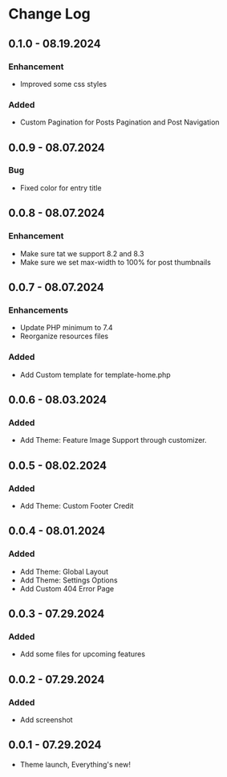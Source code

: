 # Change Log

## 0.1.0 - 08.19.2024

### Enhancement
- Improved some css styles

### Added
- Custom Pagination for Posts Pagination and Post Navigation

## 0.0.9 - 08.07.2024

### Bug
- Fixed color for entry title

## 0.0.8 - 08.07.2024

### Enhancement
- Make sure tat we support 8.2 and 8.3
- Make sure we set max-width to 100% for post thumbnails

## 0.0.7 - 08.07.2024

### Enhancements
- Update PHP minimum to 7.4
- Reorganize resources files

### Added
- Add Custom template for template-home.php

## 0.0.6 - 08.03.2024

### Added
- Add Theme: Feature Image Support through customizer.

## 0.0.5 - 08.02.2024

### Added
- Add Theme: Custom Footer Credit

## 0.0.4 - 08.01.2024

### Added
- Add Theme: Global Layout
- Add Theme: Settings Options
- Add Custom 404 Error Page

## 0.0.3 - 07.29.2024

### Added
- Add some files for upcoming features

## 0.0.2 - 07.29.2024

### Added
- Add screenshot

## 0.0.1 - 07.29.2024
- Theme launch, Everything's new!
